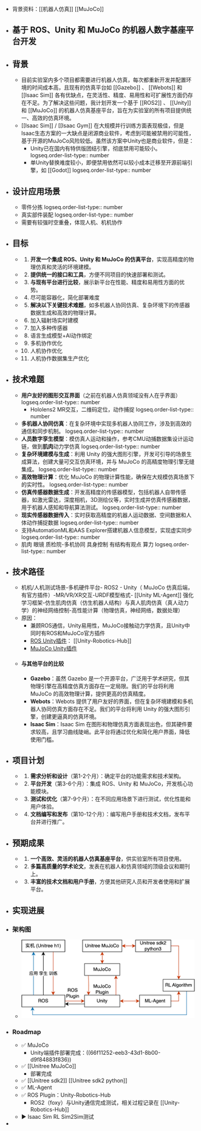 - 背景资料：[[机器人仿真]] [[MuJoCo]]
- ## 基于 ROS、Unity 和 MuJoCo 的机器人数字基座平台开发
- ## 背景
	- 目前实验室内多个项目都需要进行机器人仿真，每次都重新开发并配置环境的时间成本高，且现有的仿真平台如 [[Gazebo]] 、 [[Webots]] 和 [[Isaac Sim]] 各有优缺点，在灵活性、精度、易用性和可扩展性方面仍存在不足。为了解决这些问题，我计划开发一个基于 [[ROS2]] 、 [[Unity]] 和 [[MuJoCo]] 的机器人仿真基座平台，旨在为实验室的所有项目提供统一、高效的仿真环境。
	- [[Isaac Sim]] / [[Isaac Gym]] 在大规模并行训练方面表现极佳，但是Isaac生态方案的一大缺点是闭源商业软件，考虑到可能被禁用的可能性，基于开源的MuJoCo风险较低。虽然该方案中Unity也是商业软件，但是：
		- Unity已在国内有特供版团结引擎，彻底禁用可能较小。
		  logseq.order-list-type:: number
		- 单Unity替换难度较小，即便禁用依然可以较小成本迁移至开源前端引擎，如 [[Godot]]
		  logseq.order-list-type:: number
- ## 设计应用场景
	- 零件分拣
	  logseq.order-list-type:: number
	- 真实部件装配
	  logseq.order-list-type:: number
	- 需要有较强时空重叠，体现人机、机机协作
- ## 目标
	- 1. **开发一个集成 ROS、Unity 和 MuJoCo 的仿真平台**，实现高精度的物理仿真和灵活的环境建模。
	- 2. **提供统一的接口和工具**，方便不同项目的快速部署和测试。
	- 3. **与现有平台进行比较**，展示新平台在性能、精度和易用性方面的优势。
	- 4. 尽可能容器化，简化部署难度
	- 5. **解决以下关键技术难题**，如多机器人协同仿真、复杂环境下的传感器数据生成和高效的物理计算。
	- 6. 加入辐射场实时建模
	- 7. 加入多种传感器
	- 8. 语言生成模型+AI动作绑定
	- 9. 多机协作优化
	- 10. 人机协作优化
	- 11. 人机协作数据集生产优化
- ## 技术难题
	- **用户友好的图形交互界面**（之前在机器人仿真领域没有人在乎界面）
	  logseq.order-list-type:: number
		- Hololens2 MR交互，二维码定位，动作捕捉
		  logseq.order-list-type:: number
	- **多机器人协同仿真**：在复杂环境中实现多机器人协同工作，涉及到高效的通信和同步机制。
	  logseq.order-list-type:: number
	- **人员数字孪生模型**：模仿真人运动和操作，参考CMU动捕数据集设计运动链，做到**肌肉**动力学仿真
	  logseq.order-list-type:: number
	- **复杂环境建模与生成**：利用 Unity 的强大图形引擎，开发可引导的场景生成算法，创建大量可交互仿真环境，并与 MuJoCo 的高精度物理引擎无缝集成。
	  logseq.order-list-type:: number
	- **高效物理计算**：优化 MuJoCo 的物理计算性能，确保在大规模仿真场景下的实时性。
	  logseq.order-list-type:: number
	- **仿真传感器数据生成**：开发高精度的传感器模型，包括机器人自带传感器，如激光雷达，深度相机，3D测绘仪等，实时生成并仿真传感器数据，用于机器人感知和导航算法测试。
	  logseq.order-list-type:: number
	- **现实传感器数据传入**：实时获取高精度的机器人运动数据、空间数据和人体动作捕捉数据
	  logseq.order-list-type:: number
	- 支持AutomationML和AAS Explorer搭建机器人信息模型，实现虚实同步
	  logseq.order-list-type:: number
	- 肌肉 眼镜 质检院-多机协同 具身控制 有结构有观点 算力
	  logseq.order-list-type:: number
- ## 技术路径
	- 机机/人机测试场景-多机硬件平台- ROS2 - Unity（ MuJoCo 仿真后端，有官方插件）-MR/VR/XR交互-URDF模型格式- [[Unity ML-Agent]] 强化学习框架-仿生肌肉仿真（仿生机器人结构）与真人肌肉仿真（真人动力学）的神经网络控制-高性能计算（物理仿真，神经网络，数据处理）
	- 原因：
		- 兼顾ROS通信，Unity易用性，MuJoCo接触动力学仿真，且Unity中同时有ROS和MuJoCo官方插件
		- [ROS Unity插件](https://github.com/Unity-Technologies/Unity-Robotics-Hub/blob/main/tutorials/ros_unity_integration/README.md)： [[Unity-Robotics-Hub]]
		- [MuJoCo Unity插件](https://github.com/google-deepmind/mujoco/tree/main/unity)
	- #### 与其他平台的比较
		- **Gazebo**：虽然 Gazebo 是一个开源平台，广泛用于学术研究，但其物理引擎在高精度仿真方面存在一定局限。我们的平台将利用 MuJoCo 的高效物理计算，提供更高的仿真精度。
		- **Webots**：Webots 提供了用户友好的界面，但在复杂环境建模和多机器人协同仿真方面存在不足。我们的平台将利用 Unity 的强大图形引擎，创建更逼真的仿真环境。
		- **Isaac Sim**：Isaac Sim 在图形和物理仿真方面表现出色，但其硬件要求较高，且学习曲线陡峭。此平台将通过优化和简化用户界面，降低使用门槛。
- ## 项目计划
	- 1. **需求分析和设计**（第1-2个月）：确定平台的功能需求和技术架构。
	- 2. **平台开发**（第3-6个月）：集成 ROS、Unity 和 MuJoCo，开发核心功能模块。
	- 3. **测试和优化**（第7-9个月）：在不同应用场景下进行测试，优化性能和用户体验。
	- 4. **文档编写和发布**（第10-12个月）：编写用户手册和技术文档，发布平台并进行推广。
- ## 预期成果
	- 1. **一个高效、灵活的机器人仿真基座平台**，供实验室所有项目使用。
	- 2. **多篇高质量的学术论文**，发表在机器人和仿真领域的顶级会议和期刊上。
	- 3. **丰富的技术文档和用户手册**，方便其他研究人员和开发者使用和扩展平台。
- ## 实现进展
- ### 架构图
	- ![image.png](../assets/image_1727075194675_0.png)
- ### Roadmap
	- ✅ MuJoCo
		- Unity端插件部署完成：((66f11252-eeb3-43d1-8b00-d9f84883f836))
	- ✅ [[Unitree MuJoCo]]
		- 部署完成
	- ✅ [[Unitree sdk2]] [[Unitree sdk2 python]]
	- ✅ ML-Agent
	- ✅ ROS Plugin：Unity-Robotics-Hub
		- ROS2（foxy）与Unity通信完成测试，相关过程记录在 [[Unity-Robotics-Hub]]
	- ▶️ Isaac Sim RL Sim2Sim测试
-